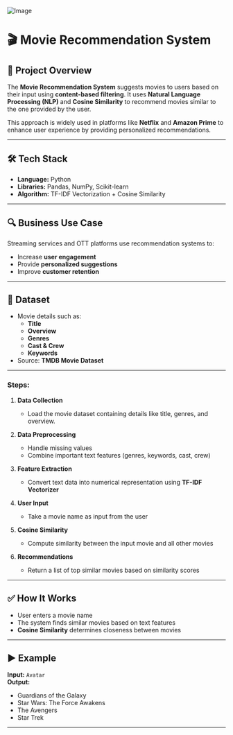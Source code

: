 ![Image](https://github.com/user-attachments/assets/8451a100-323e-4813-b3d4-418644925725)

# 🎬 Movie Recommendation System

## 📌 Project Overview
The **Movie Recommendation System** suggests movies to users based on their input using **content-based filtering**. It uses **Natural Language Processing (NLP)** and **Cosine Similarity** to recommend movies similar to the one provided by the user.

This approach is widely used in platforms like **Netflix** and **Amazon Prime** to enhance user experience by providing personalized recommendations.

---

## 🛠 Tech Stack
- **Language:** Python  
- **Libraries:** Pandas, NumPy, Scikit-learn  
- **Algorithm:** TF-IDF Vectorization + Cosine Similarity    

---

## 🔍 Business Use Case
Streaming services and OTT platforms use recommendation systems to:
- Increase **user engagement**  
- Provide **personalized suggestions**  
- Improve **customer retention**  

---

## 📂 Dataset
- Movie details such as:
  - **Title**
  - **Overview**
  - **Genres**
  - **Cast & Crew**
  - **Keywords**  
- Source: **TMDB Movie Dataset**  

---


### Steps:
1. **Data Collection**
   - Load the movie dataset containing details like title, genres, and overview.  

2. **Data Preprocessing**
   - Handle missing values  
   - Combine important text features (genres, keywords, cast, crew)  

3. **Feature Extraction**
   - Convert text data into numerical representation using **TF-IDF Vectorizer**  

4. **User Input**
   - Take a movie name as input from the user  

5. **Cosine Similarity**
   - Compute similarity between the input movie and all other movies  

6. **Recommendations**
   - Return a list of top similar movies based on similarity scores  

---

## ✅ How It Works
- User enters a movie name  
- The system finds similar movies based on text features  
- **Cosine Similarity** determines closeness between movies  

---

## ▶️ Example
**Input:** `Avatar`  
**Output:**  
- Guardians of the Galaxy  
- Star Wars: The Force Awakens  
- The Avengers  
- Star Trek  

---

